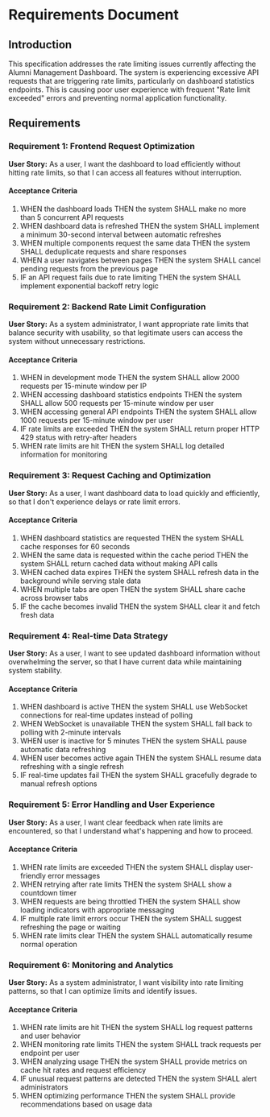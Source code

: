 # Requirements Document

## Introduction

This specification addresses the rate limiting issues currently affecting the Alumni Management Dashboard. The system is experiencing excessive API requests that are triggering rate limits, particularly on dashboard statistics endpoints. This is causing poor user experience with frequent "Rate limit exceeded" errors and preventing normal application functionality.

## Requirements

### Requirement 1: Frontend Request Optimization

**User Story:** As a user, I want the dashboard to load efficiently without hitting rate limits, so that I can access all features without interruption.

#### Acceptance Criteria

1. WHEN the dashboard loads THEN the system SHALL make no more than 5 concurrent API requests
2. WHEN dashboard data is refreshed THEN the system SHALL implement a minimum 30-second interval between automatic refreshes
3. WHEN multiple components request the same data THEN the system SHALL deduplicate requests and share responses
4. WHEN a user navigates between pages THEN the system SHALL cancel pending requests from the previous page
5. IF an API request fails due to rate limiting THEN the system SHALL implement exponential backoff retry logic

### Requirement 2: Backend Rate Limit Configuration

**User Story:** As a system administrator, I want appropriate rate limits that balance security with usability, so that legitimate users can access the system without unnecessary restrictions.

#### Acceptance Criteria

1. WHEN in development mode THEN the system SHALL allow 2000 requests per 15-minute window per IP
2. WHEN accessing dashboard statistics endpoints THEN the system SHALL allow 500 requests per 15-minute window per user
3. WHEN accessing general API endpoints THEN the system SHALL allow 1000 requests per 15-minute window per user
4. IF rate limits are exceeded THEN the system SHALL return proper HTTP 429 status with retry-after headers
5. WHEN rate limits are hit THEN the system SHALL log detailed information for monitoring

### Requirement 3: Request Caching and Optimization

**User Story:** As a user, I want dashboard data to load quickly and efficiently, so that I don't experience delays or rate limit errors.

#### Acceptance Criteria

1. WHEN dashboard statistics are requested THEN the system SHALL cache responses for 60 seconds
2. WHEN the same data is requested within the cache period THEN the system SHALL return cached data without making API calls
3. WHEN cached data expires THEN the system SHALL refresh data in the background while serving stale data
4. WHEN multiple tabs are open THEN the system SHALL share cache across browser tabs
5. IF the cache becomes invalid THEN the system SHALL clear it and fetch fresh data

### Requirement 4: Real-time Data Strategy

**User Story:** As a user, I want to see updated dashboard information without overwhelming the server, so that I have current data while maintaining system stability.

#### Acceptance Criteria

1. WHEN dashboard is active THEN the system SHALL use WebSocket connections for real-time updates instead of polling
2. WHEN WebSocket is unavailable THEN the system SHALL fall back to polling with 2-minute intervals
3. WHEN user is inactive for 5 minutes THEN the system SHALL pause automatic data refreshing
4. WHEN user becomes active again THEN the system SHALL resume data refreshing with a single refresh
5. IF real-time updates fail THEN the system SHALL gracefully degrade to manual refresh options

### Requirement 5: Error Handling and User Experience

**User Story:** As a user, I want clear feedback when rate limits are encountered, so that I understand what's happening and how to proceed.

#### Acceptance Criteria

1. WHEN rate limits are exceeded THEN the system SHALL display user-friendly error messages
2. WHEN retrying after rate limits THEN the system SHALL show a countdown timer
3. WHEN requests are being throttled THEN the system SHALL show loading indicators with appropriate messaging
4. IF multiple rate limit errors occur THEN the system SHALL suggest refreshing the page or waiting
5. WHEN rate limits clear THEN the system SHALL automatically resume normal operation

### Requirement 6: Monitoring and Analytics

**User Story:** As a system administrator, I want visibility into rate limiting patterns, so that I can optimize limits and identify issues.

#### Acceptance Criteria

1. WHEN rate limits are hit THEN the system SHALL log request patterns and user behavior
2. WHEN monitoring rate limits THEN the system SHALL track requests per endpoint per user
3. WHEN analyzing usage THEN the system SHALL provide metrics on cache hit rates and request efficiency
4. IF unusual request patterns are detected THEN the system SHALL alert administrators
5. WHEN optimizing performance THEN the system SHALL provide recommendations based on usage data